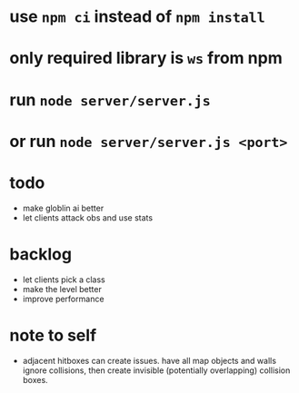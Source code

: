 # use `npm ci` instead of `npm install`
# only required library is `ws` from npm
# run `node server/server.js`
# or run `node server/server.js <port>`

# todo
- make globlin ai better
- let clients attack obs and use stats

# backlog
- let clients pick a class
- make the level better
- improve performance

# note to self
- adjacent hitboxes can create issues. have all map objects and walls ignore collisions, then create invisible (potentially overlapping) collision boxes.